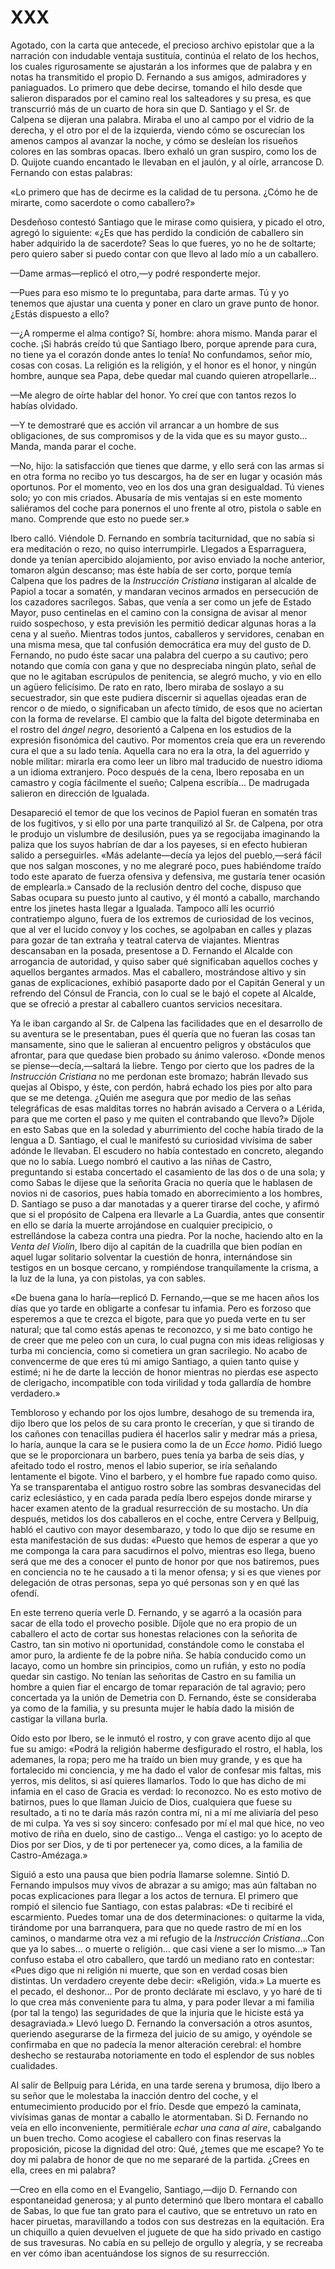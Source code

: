 # XXX

Agotado, con la carta que antecede, el precioso archivo epistolar que a la
narración con indudable ventaja sustituía, continúa el relato de los hechos,
los cuales rigurosamente se ajustarán a los informes que de palabra y en notas
ha transmitido el propio D. Fernando a sus amigos, admiradores y paniaguados.
Lo primero que debe decirse, tomando el hilo desde que salieron disparados por
el camino real los salteadores y su presa, es que transcurrió más de un cuarto
de hora sin que D. Santiago y el Sr. de Calpena se dijeran una palabra. Miraba
el uno al campo por el vidrio de la derecha, y el otro por el de la izquierda,
viendo cómo se oscurecían los amenos campos al avanzar la noche, y cómo se
desleían los risueños colores en las sombras opacas. Ibero exhaló un gran
suspiro, como los de D. Quijote cuando encantado le llevaban en el jaulón, y al
oírle, arrancose D. Fernando con estas palabras:

«Lo primero que has de decirme es la calidad de tu persona. ¿Cómo he de
mirarte, como sacerdote o como caballero?»

Desdeñoso contestó Santiago que le mirase como quisiera, y picado el otro,
agregó lo siguiente: «¿Es que has perdido la condición de caballero sin haber
adquirido la de sacerdote? Seas lo que fueres, yo no he de soltarte; pero
quiero saber si puedo contar con que llevo al lado mío a un caballero.

—Dame armas—replicó el otro,—y podré responderte mejor.

—Pues para eso mismo te lo preguntaba, para darte armas. Tú y yo tenemos que
ajustar una cuenta y poner en claro un grave punto de honor. ¿Estás dispuesto
a ello?

—¿A romperme el alma contigo? Sí, hombre: ahora mismo. Manda parar el coche.
¡Si habrás creído tú que Santiago Ibero, porque aprende para cura, no tiene ya
el corazón donde antes lo tenía! No confundamos, señor mío, cosas con cosas. La
religión es la religión, y el honor es el honor, y ningún hombre, aunque sea
Papa, debe quedar mal cuando quieren atropellarle...

—Me alegro de oírte hablar del honor. Yo creí que con tantos rezos lo habías
olvidado.

—Y te demostraré que es acción vil arrancar a un hombre de sus obligaciones, de
sus compromisos y de la vida que es su mayor gusto... Manda, manda parar el
coche.

—No, hijo: la satisfacción que tienes que darme, y ello será con las armas si
en otra forma no recibo yo tus descargos, ha de ser en lugar y ocasión más
oportunos. Por el momento, veo en los dos una gran desigualdad. Tú vienes solo;
yo con mis criados. Abusaría de mis ventajas si en este momento saliéramos del
coche para ponernos el uno frente al otro, pistola o sable en mano. Comprende
que esto no puede ser.»

Ibero calló. Viéndole D. Fernando en sombría taciturnidad, que no sabía si era
meditación o rezo, no quiso interrumpirle. Llegados a Esparraguera, donde ya
tenían apercibido alojamiento, por aviso enviado la noche anterior, tomaron
algún descanso; mas éste había de ser corto, porque temía Calpena que los
padres de la *Instrucción Cristiana* instigaran al alcalde de Papiol a tocar
a somatén, y mandaran vecinos armados en persecución de los cazadores
sacrílegos. Sabas, que venía a ser como un jefe de Estado Mayor, puso
centinelas en el camino con la consigna de avisar al menor ruido sospechoso,
y esta previsión les permitió dedicar algunas horas a la cena y al sueño.
Mientras todos juntos, caballeros y servidores, cenaban en una misma mesa, que
tal confusión democrática era muy del gusto de D. Fernando, no pudo éste sacar
una palabra del cuerpo a su cautivo; pero notando que comía con gana y que no
despreciaba ningún plato, señal de que no le agitaban escrúpulos de penitencia,
se alegró mucho, y vio en ello un agüero felicísimo. De rato en rato, Ibero
miraba de soslayo a su secuestrador, sin que este pudiera discernir si aquellas
ojeadas eran de rencor o de miedo, o significaban un afecto tímido, de esos que
no aciertan con la forma de revelarse. El cambio que la falta del bigote
determinaba en el rostro del *ángel negro*, desorientó a Calpena en los
estudios de la expresión fisonómica del cautivo. Por momentos creía que era un
reverendo cura el que a su lado tenía. Aquella cara no era la otra, la del
aguerrido y noble militar: mirarla era como leer un libro mal traducido de
nuestro idioma a un idioma extranjero. Poco después de la cena, Ibero reposaba
en un camastro y cogía fácilmente el sueño; Calpena escribía... De madrugada
salieron en dirección de Igualada.

Desapareció el temor de que los vecinos de Papiol fueran en somatén tras de los
fugitivos, y si ello por una parte tranquilizó al Sr. de Calpena, por otra le
produjo un vislumbre de desilusión, pues ya se regocijaba imaginando la paliza
que los suyos habrían de dar a los payeses, si en efecto hubieran salido
a perseguirles. «Más adelante—decía ya lejos del pueblo,—será fácil que nos
salgan moscones, y no me alegraré poco, pues habiéndome traído todo este
aparato de fuerza ofensiva y defensiva, me gustaría tener ocasión de
emplearla.» Cansado de la reclusión dentro del coche, dispuso que Sabas ocupara
su puesto junto al cautivo, y él montó a caballo, marchando entre los jinetes
hasta llegar a Igualada. Tampoco allí les ocurrió contratiempo alguno, fuera de
los extremos de curiosidad de los vecinos, que al ver el lucido convoy y los
coches, se agolpaban en calles y plazas para gozar de tan extraña y teatral
caterva de viajantes. Mientras descansaban en la posada, presentose a D.
Fernando el Alcalde con arrogancia de autoridad, y quiso saber qué significaban
aquellos coches y aquellos bergantes armados. Mas el caballero, mostrándose
altivo y sin ganas de explicaciones, exhibió pasaporte dado por el Capitán
General y un refrendo del Cónsul de Francia, con lo cual se le bajó el copete
al Alcalde, que se ofreció a prestar al caballero cuantos servicios necesitara.

Ya le iban cargando al Sr. de Calpena las facilidades que en el desarrollo de
su aventura se le presentaban, pues él quería que no fueran las cosas tan
mansamente, sino que le salieran al encuentro peligros y obstáculos que
afrontar, para que quedase bien probado su ánimo valeroso. «Donde menos se
piense—decía,—saltará la liebre. Tengo por cierto que los padres de la
*Instrucción Cristiana* no me perdonan este bromazo; habrán llevado sus quejas
al Obispo, y éste, con perdón, habrá echado los pies por alto para que se me
detenga. ¿Quién me asegura que por medio de las señas telegráficas de esas
malditas torres no habrán avisado a Cervera o a Lérida, para que me corten el
paso y me quiten el contrabando que llevo?» Díjole en esto Sabas que en la
soledad y aburrimiento del coche había tirado de la lengua a D. Santiago, el
cual le manifestó su curiosidad vivísima de saber adónde le llevaban. El
escudero no había contestado en concreto, alegando que no lo sabía. Luego
nombró el cautivo a las niñas de Castro, preguntando si estaba concertado el
casamiento de las dos o de una sola; y como Sabas le dijese que la señorita
Gracia no quería que le hablasen de novios ni de casorios, pues había tomado en
aborrecimiento a los hombres, D. Santiago se puso a dar manotadas y a querer
tirarse del coche, y afirmó que si el propósito de Calpena era llevarle a La
Guardia, antes que consentir en ello se daría la muerte arrojándose en
cualquier precipicio, o estrellándose la cabeza contra una piedra. Por la
noche, haciendo alto en la *Venta del Violín*, Ibero dijo al capitán de la
cuadrilla que bien podían en aquel lugar solitario solventar la cuestión de
honra, internándose sin testigos en un bosque cercano, y rompiéndose
tranquilamente la crisma, a la luz de la luna, ya con pistolas, ya con sables.

«De buena gana lo haría—replicó D. Fernando,—que se me hacen años los días que
yo tarde en obligarte a confesar tu infamia. Pero es forzoso que esperemos
a que te crezca el bigote, para que yo pueda verte en tu ser natural; que tal
como estás apenas te reconozco, y si me bato contigo he de creer que me peleo
con un cura, lo cual pugna con mis ideas religiosas y turba mi conciencia, como
si cometiera un gran sacrilegio. No acabo de convencerme de que eres tú mi
amigo Santiago, a quien tanto quise y estimé; ni he de darte la lección de
honor mientras no pierdas ese aspecto de clerigacho, incompatible con toda
virilidad y toda gallardía de hombre verdadero.»

Tembloroso y echando por los ojos lumbre, desahogo de su tremenda ira, dijo
Ibero que los pelos de su cara pronto le crecerían, y que si tirando de los
cañones con tenacillas pudiera él hacerlos salir y medrar más a priesa, lo
haría, aunque la cara se le pusiera como la de un *Ecce homo*. Pidió luego que
se le proporcionara un barbero, pues tenía ya barba de seis días, y afeitado
todo el rostro, menos el labio superior, se iría señalando lentamente el
bigote. Vino el barbero, y el hombre fue rapado como quiso. Ya se
transparentaba el antiguo rostro sobre las sombras desvanecidas del cariz
eclesiástico, y en cada parada pedía Ibero espejos donde mirarse y hacer examen
atento de la gradual resurrección de su mostacho. Un día después, metidos los
dos caballeros en el coche, entre Cervera y Bellpuig, habló el cautivo con
mayor desembarazo, y todo lo que dijo se resume en esta manifestación de sus
dudas: «Puesto que hemos de esperar a que yo me componga la cara para
sacudirnos el polvo, mientras eso llega, bueno será que me des a conocer el
punto de honor por que nos batiremos, pues en conciencia no te he causado a ti
la menor ofensa; y si es que vienes por delegación de otras personas, sepa yo
qué personas son y en qué las ofendí.

En este terreno quería verle D. Fernando, y se agarró a la ocasión para sacar
de ella todo el provecho posible. Díjole que no era propio de un caballero el
acto de cortar sus honestas relaciones con la señorita de Castro, tan sin
motivo ni oportunidad, constándole como le constaba el amor puro, la ardiente
fe de la pobre niña. Se había conducido como un lacayo, como un hombre sin
principios, como un rufián, y esto no podía quedar sin castigo. No tenían las
señoritas de Castro en su familia un hombre a quien fiar el encargo de tomar
reparación de tal agravio; pero concertada ya la unión de Demetria con D.
Fernando, éste se consideraba ya como de la familia, y su presunta mujer le
había dado la misión de castigar la villana burla.

Oído esto por Ibero, se le inmutó el rostro, y con grave acento dijo al que fue
su amigo: «Podrá la religión haberme desfigurado el rostro, el habla, los
ademanes, la ropa; pero me ha traído un bien muy grande, y es que ha
fortalecido mi conciencia, y me ha dado el valor de confesar mis faltas, mis
yerros, mis delitos, si así quieres llamarlos. Todo lo que has dicho de mi
infamia en el caso de Gracia es verdad: lo reconozco. No es esto motivo de
batirnos, pues lo que llaman Juicio de Dios, cualquiera que fuese su resultado,
a ti no te daría más razón contra mí, ni a mí me aliviaría del peso de mi
culpa. Ya ves si soy sincero: confesado por mí el mal que hice, no veo motivo
de riña en duelo, sino de castigo... Venga el castigo: yo lo acepto de Dios por
ser Dios, y de ti por pertenecer ya, como dices, a la familia de
Castro-Amézaga.»

Siguió a esto una pausa que bien podría llamarse solemne. Sintió D. Fernando
impulsos muy vivos de abrazar a su amigo; mas aún faltaban no pocas
explicaciones para llegar a los actos de ternura. El primero que rompió el
silencio fue Santiago, con estas palabras: «De ti recibiré el escarmiento.
Puedes tomar una de dos determinaciones: o quitarme la vida, tirándome por una
barranquera, para que no quede rastro de mí en los caminos, o mandarme otra vez
a mi refugio de la *Instrucción Cristiana*...Con que ya lo sabes... o muerte
o religión... que casi viene a ser lo mismo...» Tan confuso estaba el otro
caballero, que tardó un mediano rato en contestar: «Pues digo que ni religión
ni muerte, que son en verdad cosas bien distintas. Un verdadero creyente debe
decir: «Religión, vida.» La muerte es el pecado, el deshonor... Por de pronto
declárate mi esclavo, y yo haré de ti lo que crea más conveniente para tu alma,
y para poder llevar a mi familia (por tal la tengo) las seguridades de que la
injuria que le hiciste está ya desagraviada.» Llevó luego D. Fernando la
conversación a otros asuntos, queriendo asegurarse de la firmeza del juicio de
su amigo, y oyéndole se confirmaba en que no padecía la menor alteración
cerebral: el hombre deshecho se restauraba notoriamente en todo el esplendor de
sus nobles cualidades.

Al salir de Bellpuig para Lérida, en una tarde serena y brumosa, dijo Ibero
a su señor que le molestaba la inacción dentro del coche, y el entumecimiento
producido por el frío. Desde que empezó la caminata, vivísimas ganas de montar
a caballo le atormentaban. Si D. Fernando no veía en ello inconveniente,
permitiérale *echar una cana al aire*, cabalgando un buen trecho. Como acogiese
el caballero con finas reservas la proposición, picose la dignidad del otro:
Qué, ¿temes que me escape? Yo te doy mi palabra de honor de que no me separaré
de la partida. ¿Crees en ella, crees en mi palabra?

—Creo en ella como en el Evangelio, Santiago,—dijo D. Fernando con
espontaneidad generosa; y al punto determinó que Ibero montara el caballo de
Sabas, lo que fue tan grato para el cautivo, que se entretuvo un rato en hacer
piruetas, maravillando a todos con sus destrezas en la equitación. Era un
chiquillo a quien devuelven el juguete de que ha sido privado en castigo de sus
travesuras. No cabía en su pellejo de orgullo y alegría, y se recreaba en ver
cómo iban acentuándose los signos de su resurrección.
